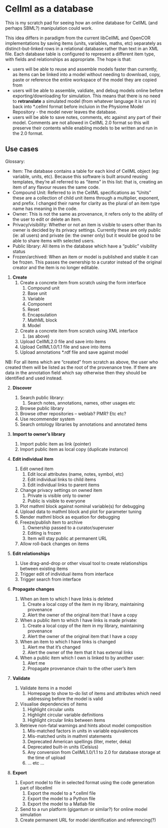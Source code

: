# Cellml as a database
 
This is my scratch pad for seeing how an online database for CellML (and perhaps SBML?) manipulation could work.  

This idea differs in paradigm from the current libCellML and OpenCOR implementations by saving items (units, variables, maths, etc) separately as distinct-but-linked rows in a relational database rather than text in an XML file.  Each database table is configured to represent a different item type, with fields and relationships as appropriate.  The hope is that:
- users will be able to reuse and assemble models faster than currently, as items can be linked into a model without needing to download, copy, paste or reference the entire workspace of the model they are copied from 
- users will be able to assemble, valdiate, and debug models online before exporting/downloading for simulation.  This means that there is no need to **retranslate** a simulated model (from whatever language it is run in) back into *.cellml format before incluion in the Physiome Model Repository - the model never leaves the database.
- users will be able to save notes, comments, etc against any part of their model.  Comments are not allowed in CellML 2.0 format so this will preserve their contents while enabling models to be written and run in the 2.0 format.


## Use cases

Glossary:
-	Item: The database contains a table for each kind of CellML object (eg: variable, units, etc).  Because this software is built around reusing templates, they’re all referred to as “items” in this list: that is, creating an item of any flavour reuses the same code.
-	Compound Unit: Referred to in the CellML specifications as “Units” these are a collection of child unit items through a multiplier, exponent, and prefix.  I changed their name for clarity as the plural of an item type name has meaning in the code.
-	Owner: This is not the same as provenance, it refers only to the ability of the user to edit or delete an item.
-	Privacy/visibility: Whether or not an item is visible to users other than its owner is decided by its privacy settings.  Currently these are only public (ie: all users) and private (ie: the owner only) but it would be good to be able to share items with selected users.
-	Public library:  All items in the database which have a “public” visibility status
-	Frozen/archived:  When an item or model is published and stable it can be frozen.  This passes the ownership to a curator instead of the original creator and the item is no longer editable.

1.	**Create**
    1.	Create a concrete item from scratch using the form interface
        1.	Compound unit
        2.	Base unit
        3.	Variable
        4.	Component
        5.	Reset
        6.	Encapsulation
        7.	MathML block
        8.	Model
    2.	Create a concrete item from scratch using XML interface
        1.	(as above)
    3.	Upload CellML2.0 file and save into items
    4.	Upload CellML1.0/1.1 file and save into items
    5.	Upload annotations *.rdf file and save against model

NB: For all items which are “created” from scratch as above, the user who created them will be listed as the root of the provenance tree.  If there are data in the annotation field which say otherwise then they should be identified and used instead.


2.	**Discover**
    1.	Search public library:
        1.	Search notes, annotations, names, other usages etc
    2.	Browse public library
    3.	Browse other repositories – weblab? PMR? Etc etc?
    4.	Use recommender system
    5.	Search ontology libraries by annotations and annotated items


3.	**Import to owner’s library**
    1.	Import public item as link (pointer)
    2.	Import public item as local copy (duplicate instance)


4.	**Edit individual item**
    1.	Edit owned item
        1.	Edit local attributes (name, notes, symbol, etc)
        2.	Edit individual links to child items
        3.	Edit individual links to parent items
    2.	Change privacy settings on owned item
        1.	Private is visible only to owner
        2.	Public is visible to everyone
    3.	Plot mathml block against nominal variable(s) for debugging
    4.	Upload data to mathml block and plot for parameter tuning
    5.	Render mathml block as equation for debugging
    6.	Freeze/publish item to archive
        1.	Ownership passed to a curator/superuser
        2.	Editing is frozen
        3.	Item will stay public at permanent URL
    7. Allow roll-back changes on items
    
    
5. **Edit relationships**
    1. Use drag-and-drop or other visual tool to create relationships between existing items
    2. Trigger edit of individual items from interface
    3. Trigger search from interface


5.	**Propagate changes**
    1.	When an item to which I have links is deleted
        1.	Create a local copy of the item in my library, maintaining provenance
        2.	Alert the owner of the original item that I have a copy
    2.	When a public item to which I have links is made private:
        1.	Create a local copy of the item in my library, maintaining provenance
        2.	Alert the owner of the original item that I have a copy
    3.	When an item to which I have links is changed
        1.	Alert me that it’s changed
        2.	Alert the owner of the item that it has external links
    4.	When a public item which I own is linked to by another user:
        1.	Alert me
        2.	Propagate provenance chain to the other user’s item


6.	**Validate**
    1.	Validate items in a model 
        1.	Homepage to show to-do list of items and attributes which need addressing before the model is valid
    2.	Visualise dependencies of items 
        1.	Highlight circular units
        2.	Highlight circular variable definitions
        3.	Highlight circular links between items
    3.	Retrieve non-fatal warnings and hints about model composition
        1.	Mis-matched factors in units in variable equivalences
        2.	Mis-matched units in mathml statements
        3.	Deprecated American spellings (liter, meter, deka)
        4.	Deprecated built-in units (Celsius)
        5.	Any conversion from CellML1.0/1.1 to 2.0 for database storage at the time of upload
        6.	… etc … 


7.	**Export**
    1.	Export model to file in selected format using the code generation part of libcellml
        1. Export the model to a *.cellml file
        2. Export the model to a Python file
        3. Export the model to a Matlab file
    2.	Send to a run platform (gigantum or similar?) for online model simulation
    3.	Create permanent URL for model identification and referencing(?)

  

